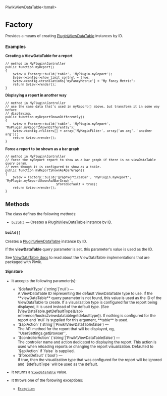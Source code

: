 <small>Piwik\ViewDataTable\</small>

Factory
=======

Provides a means of creating [Plugin\ViewDataTable](/api-reference/Piwik/Plugin/ViewDataTable) instances by ID.

### Examples

**Creating a ViewDataTable for a report**

    // method in MyPlugin\Controller
    public function myReport()
    {
        $view = Factory::build('table', 'MyPlugin.myReport');
        $view->config->show_limit_control = true;
        $view->config->translations['myFancyMetric'] = "My Fancy Metric";
        return $view->render();
    }

**Displaying a report in another way**

    // method in MyPlugin\Controller
    // use the same data that's used in myReport() above, but transform it in some way before
    // displaying.
    public function myReportShownDifferently()
    {
        $view = Factory::build('table', 'MyPlugin.myReport', 'MyPlugin.myReportShownDifferently');
        $view->config->filters[] = array('MyMagicFilter', array('an arg', 'another arg'));
        return $view->render();
    }

**Force a report to be shown as a bar graph**

    // method in MyPlugin\Controller
    // force the myReport report to show as a bar graph if there is no viewDataTable query param,
    // even though it is configured to show as a table.
    public function myReportShownAsABarGraph()
    {
        $view = Factory::build('graphVerticalBar', 'MyPlugin.myReport', 'MyPlugin.myReportShownAsABarGraph',
                               $forceDefault = true);
        return $view->render();
    }

Methods
-------

The class defines the following methods:

- [`build()`](#build) &mdash; Creates a [Plugin\ViewDataTable](/api-reference/Piwik/Plugin/ViewDataTable) instance by ID.

<a name="build" id="build"></a>
<a name="build" id="build"></a>
### `build()`

Creates a [Plugin\ViewDataTable](/api-reference/Piwik/Plugin/ViewDataTable) instance by ID.

If the **viewDataTable** query parameter is set,
this parameter's value is used as the ID.

See [ViewDataTable docs](#) to read about the ViewDataTable implementations that are packaged with Piwik.

#### Signature

-  It accepts the following parameter(s):

   <ul>
   <li>
      <div markdown="1" class="parameter">
      `$defaultType` (`string`|`null`) &mdash;

      <div markdown="1" class="param-desc"> A ViewDataTable ID representing the default ViewDataTable type to use. If the **viewDataTable** query parameter is not found, this value is used as the ID of the ViewDataTable to create. If a visualization type is configured for the report being displayed, it is used instead of the default type. (See [ViewDataTable.getDefaultType](/api-reference/hooks#viewdatatablegetdefaulttype)). If nothing is configured for the report and `null` is supplied for this argument, **table** is used.</div>

      <div style="clear:both;"/>

      </div>
   </li>
   <li>
      <div markdown="1" class="parameter">
      `$apiAction` (`string`|`Piwik\ViewDataTable\false`) &mdash;

      <div markdown="1" class="param-desc"> The API method for the report that will be displayed, eg, `'UserSettings.getBrowser'`.</div>

      <div style="clear:both;"/>

      </div>
   </li>
   <li>
      <div markdown="1" class="parameter">
      `$controllerAction` (`string`|`Piwik\ViewDataTable\false`) &mdash;

      <div markdown="1" class="param-desc"> The controller name and action dedicated to displaying the report. This action is used when reloading reports or changing the report visualization. Defaulted to `$apiAction` if `false` is supplied.</div>

      <div style="clear:both;"/>

      </div>
   </li>
   <li>
      <div markdown="1" class="parameter">
      `$forceDefault` (`bool`) &mdash;

      <div markdown="1" class="param-desc"> If true, then the visualization type that was configured for the report will be ignored and `$defaultType` will be used as the default.</div>

      <div style="clear:both;"/>

      </div>
   </li>
   </ul>
- It returns a [`ViewDataTable`](../../Piwik/Plugin/ViewDataTable.md) value.
- It throws one of the following exceptions:
    - [`Exception`](http://php.net/class.Exception)

